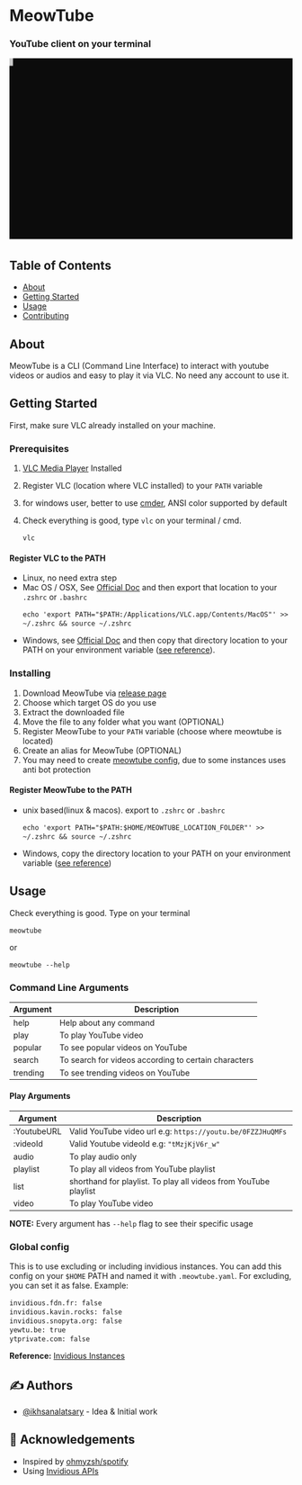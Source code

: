 # MeowTube

### YouTube client on your terminal
![Example](./termtosvg_k3uvtc_0.svg)

## Table of Contents

- [About](#about)
- [Getting Started](#getting_started)
- [Usage](#usage)
- [Contributing](./CONTRIBUTING.md)

## About <a name = "about"></a>

MeowTube is a CLI (Command Line Interface) to interact with youtube videos or audios and easy to play it via VLC. No need any account to use it. 

## Getting Started <a name = "getting_started"></a>

First, make sure VLC already installed on your machine.

### Prerequisites

1. [VLC Media Player](https://www.videolan.org/vlc/) Installed
2. Register VLC (location where VLC installed) to your `PATH` variable
3. for windows user, better to use [cmder](https://cmder.net), ANSI color supported by default
4. Check everything is good, type `vlc` on your terminal / cmd.

   ```
   vlc
   ```

#### Register VLC to the PATH

- Linux, no need extra step
- Mac OS / OSX, See [Official Doc](https://wiki.videolan.org/MacOS/#Command_line) and then export that location to your `.zshrc` or `.bashrc`
  ```
  echo 'export PATH="$PATH:/Applications/VLC.app/Contents/MacOS"' >> ~/.zshrc && source ~/.zshrc
  ```
- Windows, see [Official Doc](https://wiki.videolan.org/Windows/#Step_2:_Command_Line_Startup) and then copy that directory location to your PATH on your environment variable ([see reference](https://stackoverflow.com/a/44272417)).

### Installing

1. Download MeowTube via [release page](https://github.com/ikhsanalatsary/MeowTube/releases)
2. Choose which target OS do you use
3. Extract the downloaded file
4. Move the file to any folder what you want (OPTIONAL)
5. Register MeowTube to your `PATH` variable (choose where meowtube is located)
6. Create an alias for MeowTube (OPTIONAL)
7. You may need to create [meowtube config](#global_config), due to some instances uses anti bot protection

#### Register MeowTube to the PATH

- unix based(linux & macos). export to `.zshrc` or `.bashrc`
  ```
  echo 'export PATH="$PATH:$HOME/MEOWTUBE_LOCATION_FOLDER"' >> ~/.zshrc && source ~/.zshrc
  ```
- Windows, copy the directory location to your PATH on your environment variable ([see reference](https://stackoverflow.com/a/44272417))

## Usage <a name = "usage"></a>

Check everything is good. Type on your terminal

```
meowtube
```

or

```
meowtube --help
```

### Command Line Arguments

| Argument | Description                                          |
| -------- | ---------------------------------------------------- |
| help     | Help about any command                               |
| play     | To play YouTube video                                |
| popular  | To see popular videos on YouTube                     |
| search   | To search for videos according to certain characters |
| trending | To see trending videos on YouTube                    |

#### Play Arguments

| Argument    | Description                                                                         |
| ----------- | ----------------------------------------------------------------------------------- |
| :YoutubeURL | Valid YouTube video url e.g: `https://youtu.be/0FZZJHuQMFs`                         |
| :videoId    | Valid Youtube videoId e.g: `"tMzjKjV6r_w"`                                          |
| audio       | To play audio only                                                                  |
| playlist    | To play all videos from YouTube playlist                                            |
| list        | shorthand for playlist. To play all videos from YouTube playlist                    |
| video       | To play YouTube video                                                               |

**NOTE:** Every argument has `--help` flag to see their specific usage

### Global config
This is to use excluding or including invidious instances. You can add this config on your `$HOME` PATH and named it with `.meowtube.yaml`. For excluding, you can set it as false. Example:

```
invidious.fdn.fr: false
invidious.kavin.rocks: false
invidious.snopyta.org: false
yewtu.be: true
ytprivate.com: false
```

**Reference:** [Invidious Instances](https://github.com/iv-org/documentation/blob/master/Invidious-Instances.md)

## ✍️ Authors <a name = "authors"></a>

- [@ikhsanalatsary](https://github.com/ikhsanalatsary) - Idea & Initial work

## 🎉 Acknowledgements <a name = "acknowledgement"></a>

- Inspired by [ohmyzsh/spotify](https://github.com/ohmyzsh/ohmyzsh/blob/master/plugins/osx/spotify)
- Using [Invidious APIs](https://github.com/iv-org/invidious)
